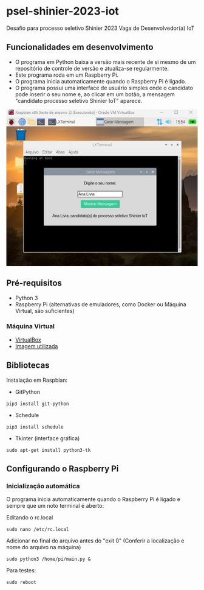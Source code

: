 # psel-shinier-2023-iot

Desafio para processo seletivo Shinier 2023
Vaga de Desenvolvedor(a) IoT

## Funcionalidades em desenvolvimento

- O programa em Python baixa a versão mais recente de si mesmo de um repositório de controle de versão e atualiza-se regularmente.
- Este programa roda em um Raspberry Pi.
- O programa inicia automaticamente quando o Raspberry Pi é ligado.
- O programa possui uma interface de usuário simples onde o candidato pode inserir o seu nome e, ao clicar em um botão, a mensagem "candidato processo seletivo Shinier IoT" aparece.

 ![Aparência atual do projeto](projeto.jpeg)

## Pré-requisitos

- Python 3
- Raspberry Pi (alternativas de emuladores, como Docker ou Máquina Virtual, são suficientes)

### Máquina Virtual

- [VirtualBox](https://www.virtualbox.org/wiki/Downloads)
- [Imagem utilizada](https://downloads.raspberrypi.org/rpd_x86/images/)

## Bibliotecas

Instalação em Raspbian:

- GitPython

```
pip3 install git-python
```

- Schedule

```
pip3 install schedule
```

- Tkinter (interface gráfica)

```
sudo apt-get install python3-tk
```

## Configurando o Raspberry Pi

### Inicialização automática

O programa inicia automaticamente quando o Raspberry Pi é ligado e sempre que um noto terminal é aberto:

Editando o rc.local

```
sudo nano /etc/rc.local
```

Adicionar no final do arquivo antes do "exit 0"
(Conferir a localização e nome do arquivo na máquina)

```
sudo python3 /home/pi/main.py &
```

Para testes:

```
sudo reboot
```
